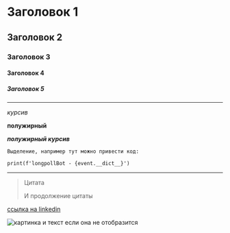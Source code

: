 # Заголовок 1
## Заголовок 2
### Заголовок 3
#### Заголовок 4
##### Заголовок 5

***

_курсив_

__полужирный__

___полужирный курсив___

```
Выделение, например тут можно привести код:

print(f'longpollBot - {event.__dict__}')
```

___ 


> Цитата
> 
> И продолжение цитаты


[ссылка на linkedin](https://www.linkedin.com/in/holopen/)


![картинка и текст если она не отобразится](image.png)